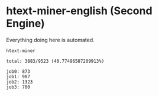 # htext-miner-english (Second Engine)

Everything doing here is automated.

```
htext-miner

total: 3883/9523 (40.77496587209913%)

job0: 873
job1: 987
job2: 1323
job3: 700
```